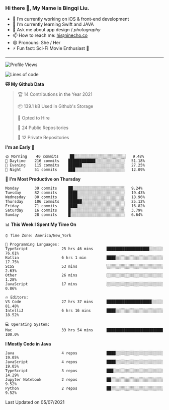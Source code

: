 ### Hi there 👋, My Name is Bingqi Liu.

- 🔭 I’m currently working on iOS & front-end development
- 🌱 I’m currently learning Swift and JAVA
- 💬 Ask me about app design / *photography*
- 📫 How to reach me: hi@ninecho.co
- 😄 Pronouns: She / Her
- ⚡ Fun fact: Sci-Fi Movie Enthusiast 🚀

---

<!--START_SECTION:waka-->
![Profile Views](http://img.shields.io/badge/Profile%20Views-0-blue)

![Lines of code](https://img.shields.io/badge/From%20Hello%20World%20I%27ve%20Written-3.0%20million%20lines%20of%20code-blue)

**🐱 My Github Data** 

> 🏆 14 Contributions in the Year 2021
 > 
> 📦 139.1 kB Used in Github's Storage 
 > 
> 💼 Opted to Hire
 > 
> 📜 24 Public Repositories 
 > 
> 🔑 12 Private Repositories  
 > 
**I'm an Early 🐤** 

```text
🌞 Morning    40 commits     ██░░░░░░░░░░░░░░░░░░░░░░░   9.48% 
🌆 Daytime    216 commits    ████████████░░░░░░░░░░░░░   51.18% 
🌃 Evening    115 commits    ██████░░░░░░░░░░░░░░░░░░░   27.25% 
🌙 Night      51 commits     ███░░░░░░░░░░░░░░░░░░░░░░   12.09%

```
📅 **I'm Most Productive on Thursday** 

```text
Monday       39 commits     ██░░░░░░░░░░░░░░░░░░░░░░░   9.24% 
Tuesday      82 commits     ████░░░░░░░░░░░░░░░░░░░░░   19.43% 
Wednesday    80 commits     ████░░░░░░░░░░░░░░░░░░░░░   18.96% 
Thursday     106 commits    ██████░░░░░░░░░░░░░░░░░░░   25.12% 
Friday       71 commits     ████░░░░░░░░░░░░░░░░░░░░░   16.82% 
Saturday     16 commits     █░░░░░░░░░░░░░░░░░░░░░░░░   3.79% 
Sunday       28 commits     █░░░░░░░░░░░░░░░░░░░░░░░░   6.64%

```


📊 **This Week I Spent My Time On** 

```text
⌚︎ Time Zone: America/New_York

💬 Programming Languages: 
TypeScript               25 hrs 46 mins      ███████████████████░░░░░░   76.01% 
Kotlin                   6 hrs 1 min         ████░░░░░░░░░░░░░░░░░░░░░   17.75% 
SCSS                     53 mins             ░░░░░░░░░░░░░░░░░░░░░░░░░   2.63% 
Other                    26 mins             ░░░░░░░░░░░░░░░░░░░░░░░░░   1.28% 
JavaScript               17 mins             ░░░░░░░░░░░░░░░░░░░░░░░░░   0.86%

🔥 Editors: 
VS Code                  27 hrs 37 mins      ████████████████████░░░░░   81.48% 
IntelliJ                 6 hrs 16 mins       ████░░░░░░░░░░░░░░░░░░░░░   18.52%

💻 Operating System: 
Mac                      33 hrs 54 mins      █████████████████████████   100.0%

```

**I Mostly Code in Java** 

```text
Java                     4 repos             ████░░░░░░░░░░░░░░░░░░░░░   19.05% 
JavaScript               4 repos             ████░░░░░░░░░░░░░░░░░░░░░   19.05% 
TypeScript               3 repos             ███░░░░░░░░░░░░░░░░░░░░░░   14.29% 
Jupyter Notebook         2 repos             ██░░░░░░░░░░░░░░░░░░░░░░░   9.52% 
Python                   2 repos             ██░░░░░░░░░░░░░░░░░░░░░░░   9.52%

```



 Last Updated on 05/07/2021
<!--END_SECTION:waka-->
